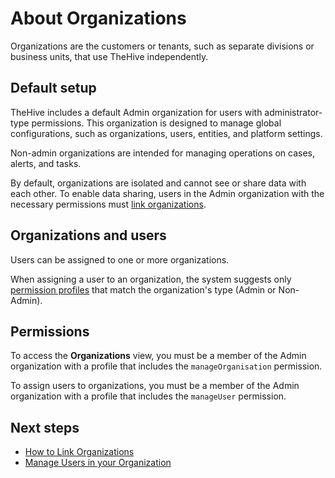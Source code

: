 # About Organizations

Organizations are the customers or tenants, such as separate divisions or business units, that use TheHive independently.

## Default setup

TheHive includes a default Admin organization for users with administrator-type permissions. This organization is designed to manage global configurations, such as organizations, users, entities, and platform settings. 

Non-admin organizations are intended for managing operations on cases, alerts, and tasks.

By default, organizations are isolated and cannot see or share data with each other. To enable data sharing, users in the Admin organization with the necessary permissions must [link organizations](organization-links.md).

## Organizations and users

Users can be assigned to one or more organizations.

When assigning a user to an organization, the system suggests only [permission profiles](../../administration/profiles.md) that match the organization's type (Admin or Non-Admin).

## Permissions

To access the **Organizations** view, you must be a member of the Admin organization with a profile that includes the `manageOrganisation` permission.

To assign users to organizations, you must be a member of the Admin organization with a profile that includes the `manageUser` permission.

## Next steps

* [How to Link Organizations](organization-links.md)
* [Manage Users in your Organization](../../user-guides/organisation/accounts.md)
